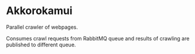 # Akkorokamui

Parallel crawler of webpages.

Consumes crawl requests from RabbitMQ queue and results of crawling are
published to different queue.

